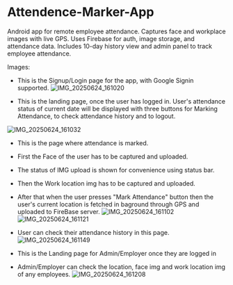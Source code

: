 # Attendence-Marker-App
Android app for remote employee attendance. Captures face and workplace images with live GPS. Uses Firebase for auth, image storage, and attendance data. Includes 10-day history view and admin panel to track employee attendance.

Images:

- This is the Signup/Login page for the app, with Google Signin supported.
![IMG_20250624_161020](https://github.com/user-attachments/assets/0096f991-4120-4bba-a2e4-efb04e832fef)


- This is the landing page, once the user has logged in. User's attendance status of current date will be displayed with three buttons for Marking Attendance, to check attendance history and to logout.
  
![IMG_20250624_161032](https://github.com/user-attachments/assets/36039b46-1c6c-4d27-a6a0-613f9d15edef)

- This is the page where attendance is marked.
- First the Face of the user has to be captured and uploaded.
- The status of IMG upload is shown for convenience using status bar.
- Then the Work location img has to be captured and uploaded.
- After that when the user presses "Mark Attendance" button then the user's current location is fetched in baground through GPS and uploaded to FireBase server.
![IMG_20250624_161102](https://github.com/user-attachments/assets/563a69d6-264c-4460-b17f-5ca6fb68df38)
![IMG_20250624_161121](https://github.com/user-attachments/assets/9715912a-dc14-46bb-b94e-a21c7c114081)


- User can check their attendance history in this page.
  ![IMG_20250624_161149](https://github.com/user-attachments/assets/4f584ef2-b9fc-4537-8132-d9f2161a8aa0)


- This is the Landing page for Admin/Employer once they are logged in
- Admin/Employer can check the location, face img and work location img of any employees.
   ![IMG_20250624_161208](https://github.com/user-attachments/assets/56d3539f-2ccf-4943-ae76-d12f0358928c)
